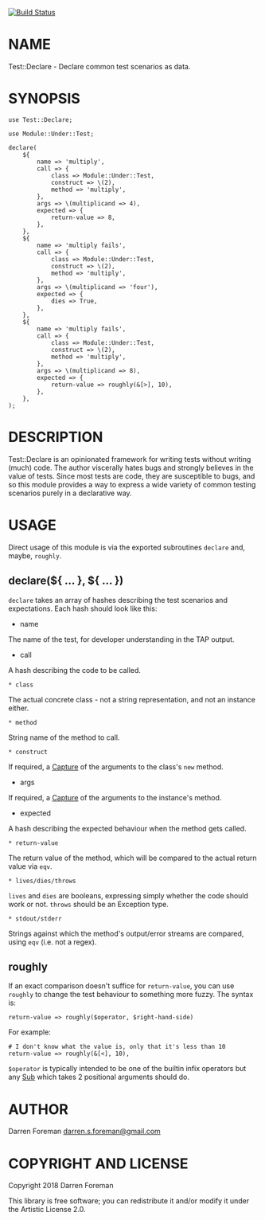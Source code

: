 [![Build Status](https://travis-ci.org/darrenf/p6-test-declarative.svg?branch=master)](https://travis-ci.org/darrenf/p6-test-declarative)

NAME
====

Test::Declare - Declare common test scenarios as data.

SYNOPSIS
========

    use Test::Declare;

    use Module::Under::Test;

    declare(
        ${
            name => 'multiply',
            call => {
                class => Module::Under::Test,
                construct => \(2),
                method => 'multiply',
            },
            args => \(multiplicand => 4),
            expected => {
                return-value => 8,
            },
        },
        ${
            name => 'multiply fails',
            call => {
                class => Module::Under::Test,
                construct => \(2),
                method => 'multiply',
            },
            args => \(multiplicand => 'four'),
            expected => {
                dies => True,
            },
        },
        ${
            name => 'multiply fails',
            call => {
                class => Module::Under::Test,
                construct => \(2),
                method => 'multiply',
            },
            args => \(multiplicand => 8),
            expected => {
                return-value => roughly(&[>], 10),
            },
        },
    );

DESCRIPTION
===========

Test::Declare is an opinionated framework for writing tests without writing (much) code. The author viscerally hates bugs and strongly believes in the value of tests. Since most tests are code, they are susceptible to bugs, and so this module provides a way to express a wide variety of common testing scenarios purely in a declarative way.

USAGE
=====

Direct usage of this module is via the exported subroutines `declare` and, maybe, `roughly`.

declare(${ … }, ${ … })
-----------------------

`declare` takes an array of hashes describing the test scenarios and expectations. Each hash should look like this:

  * name

The name of the test, for developer understanding in the TAP output.

  * call

A hash describing the code to be called.

    * class

The actual concrete class - not a string representation, and not an instance either.

    * method

String name of the method to call.

    * construct

If required, a [Capture](Capture) of the arguments to the class's `new` method.

  * args

If required, a [Capture](Capture) of the arguments to the instance's method.

  * expected

A hash describing the expected behaviour when the method gets called.

    * return-value

The return value of the method, which will be compared to the actual return value via `eqv`.

    * lives/dies/throws

`lives` and `dies` are booleans, expressing simply whether the code should work or not. `throws` should be an Exception type.

    * stdout/stderr

Strings against which the method's output/error streams are compared, using `eqv` (i.e. not a regex).

roughly
-------

If an exact comparison doesn't suffice for `return-value`, you can use `roughly` to change the test behaviour to something more fuzzy. The syntax is:

    return-value => roughly($operator, $right-hand-side)

For example:

    # I don't know what the value is, only that it's less than 10
    return-value => roughly(&[<], 10),

`$operator` is typically intended to be one of the builtin infix operators but any [Sub](Sub) which takes 2 positional arguments should do.

AUTHOR
======

Darren Foreman <darren.s.foreman@gmail.com>

COPYRIGHT AND LICENSE
=====================

Copyright 2018 Darren Foreman

This library is free software; you can redistribute it and/or modify it under the Artistic License 2.0.

